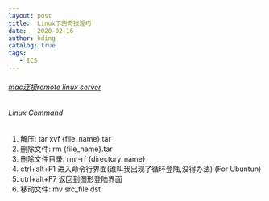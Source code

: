 ```yaml
---
layout: post
title:  Linux下的奇技淫巧
date:   2020-02-16
author: hding
catalog: true
tags:
   - ICS
---
```

###### [mac连接remote linux server](https://blog.csdn.net/weixin_39082608/article/details/79709042)

###### Linux Command
1. 解压: tar xvf {file_name}.tar
2. 删除文件: rm {file_name}.tar
3. 删除文件目录: rm -rf {directory_name}
4. ctrl+alt+F1 进入命令行界面(谁叫我出现了循环登陆,没得办法) (For Ubuntun)
5. ctrl+alt+F7 返回到图形登陆界面
6. 移动文件: mv src_file dst

























